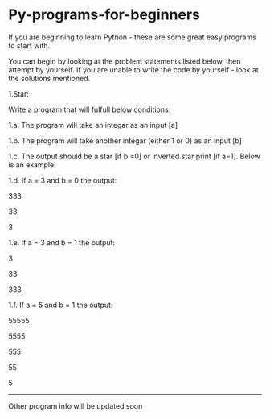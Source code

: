 # Py-programs-for-beginners
If you are beginning to learn Python - these are some great easy programs to start with.

You can begin by looking at the problem statements listed below, then attempt by yourself. If you are unable to write the code by yourself - look at the solutions mentioned.

1.Star:

Write a program that will fulfull below conditions:

1.a. The program will take an integar as an input [a]

1.b. The program will take another integar (either 1 or 0) as an input [b]

1.c. The output should be a star [if b =0] or inverted star print [if a=1]. Below is an example:

1.d. If a = 3 and b = 0 the output:

333

33

3

1.e. If a = 3 and b = 1 the output:

3

33

333

1.f. If a = 5 and b = 1 the output:

55555

5555

555

55

5
****************************************************************************************************

Other program info will be updated soon
